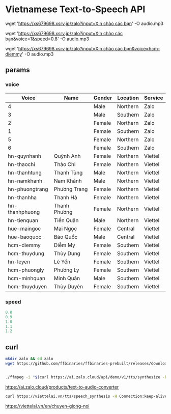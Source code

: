 # Vietnamese Text-to-Speech API

wget '[https://xs679698.xsrv.jp/zalo?input=Xin chào các bạn](<https://xs679698.xsrv.jp/zalo?input=Xin chào các bạn>)' -O audio.mp3

wget '[https://xs679698.xsrv.jp/zalo?input=Xin chào các bạn&voice=1&speed=0.8](<https://xs679698.xsrv.jp/zalo?input=Xin chào các bạn&voice=1&speed=0.8>)' -O audio.mp3

wget '[https://xs679698.xsrv.jp/zalo?input=Xin chào các bạn&voice=hcm-diemmy](<https://xs679698.xsrv.jp/zalo?input=Xin chào các bạn&voice=hcm-diemmy>)' -O audio.mp3

## params

### voice

| Voice          | Name         | Gender | Location | Service |
| -------------- | ------------ | ------ | -------- | ------- |
|              4 |              | Male   | Northern | Zalo    |
|              3 |              | Male   | Southern | Zalo    |
|              2 |              | Female | Northern | Zalo    |
|              1 |              | Female | Southern | Zalo    |
|              5 |              | Female | Northern | Zalo    |
|              6 |              | Female | Southern | Zalo    |
|    hn-quynhanh | Quỳnh Anh    | Female | Northern | Viettel |
|     hn-thaochi | Thảo Chi     | Female | Northern | Viettel |
|   hn-thanhtung | Thanh Tùng   | Male   | Northern | Viettel |
|    hn-namkhanh | Nam Khánh    | Male   | Northern | Viettel |
| hn-phuongtrang | Phương Trang | Female | Northern | Viettel |
|     hn-thanhha | Thanh Hà     | Female | Northern | Viettel |
| hn-thanhphuong | Thanh Phương | Female | Northern | Viettel |
|    hn-tienquan | Tiến Quân    | Male   | Northern | Viettel |
|    hue-maingoc | Mai Ngọc     | Female | Central  | Viettel |
|    hue-baoquoc | Bảo Quốc     | Male   | Central  | Viettel |
|     hcm-diemmy | Diễm My      | Female | Southern | Viettel |
|   hcm-thuydung | Thùy Dung    | Female | Southern | Viettel |
|       hn-leyen | Lê Yến       | Female | Southern | Viettel |
|   hcm-phuongly | Phương Ly    | Female | Southern | Viettel |
|   hcm-minhquan | Minh Quân    | Male   | Southern | Viettel |
|  hcm-thuyduyen | Thùy Duyên   | Female | Southern | Viettel |


### speed

```yaml
0.8
0.9
1.0
1.1
1.2
```

## curl

```bash
mkdir zalo && cd zalo
wget https://github.com/ffbinaries/ffbinaries-prebuilt/releases/download/v6.1/ffmpeg-6.1-linux-64.zip && unzip ffmpeg-6.1-linux-64.zip


./ffmpeg -i "$(curl https://ai.zalo.cloud/api/demo/v1/tts/synthesize -b zai_did=8k9uAj3FNiTevcSSryzXoYYo64d0o6V3AB4PHJ8q -H origin:https://ai.zalo.cloud -H referer:https://ai.zalo.cloud/products/text-to-audio-converter --data 'input=Xin+chào+bạn&speaker_id=6&speed=0.9&dict_id=0&quality=0' | jq -r .data.url)" output.mp3
```

https://ai.zalo.cloud/products/text-to-audio-converter

```bash
curl https://viettelai.vn/tts/speech_synthesis -H Connection:keep-alive -H Content-Type:application/json --data '{"speed":1,"voice":"hcm-diemmy","text":"Xin chào bạn","tts_return_option":3,"without_filter":false}' -o output.mp3
```

https://viettelai.vn/en/chuyen-giong-noi
